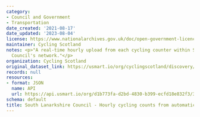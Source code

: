 ```yaml
---
category:
- Council and Government
- Transportation
date_created: '2021-08-17'
date_updated: '2023-08-04'
license: https://www.nationalarchives.gov.uk/doc/open-government-licence/version/3/
maintainer: Cycling Scotland
notes: <p>"A real-time hourly upload from each cycling counter within South Lanarkshire
  Council's network."</p>
organization: Cycling Scotland
original_dataset_link: https://usmart.io/org/cyclingscotland/discovery/discovery-view-detail/1ba7b643-860e-41c9-8798-106fff4720cf
records: null
resources:
- format: JSON
  name: API
  url: https://api.usmart.io/org/d1b773fa-d2bd-4830-b399-ecfd18e832f3/33d30786-3d9e-4513-b2d1-9a67a96c831d/1/urql
schema: default
title: South Lanarkshire Council - Hourly cycling counts from automatic cycling counters
---
```

